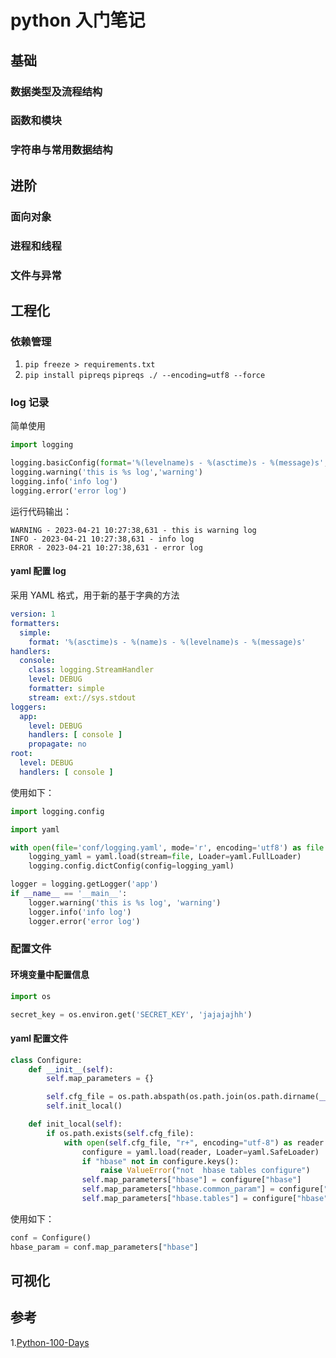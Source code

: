 # python 入门笔记

## 基础

### 数据类型及流程结构

### 函数和模块

### 字符串与常用数据结构

## 进阶

### 面向对象

### 进程和线程

### 文件与异常

## 工程化

### 依赖管理

1. `pip freeze > requirements.txt`
2. `pip install pipreqs`
   `pipreqs ./ --encoding=utf8 --force`

### log 记录

简单使用

```python
import logging

logging.basicConfig(format='%(levelname)s - %(asctime)s - %(message)s',level=logging.DEBUG)
logging.warning('this is %s log','warning')
logging.info('info log')
logging.error('error log')
```

运行代码输出：

```
WARNING - 2023-04-21 10:27:38,631 - this is warning log
INFO - 2023-04-21 10:27:38,631 - info log
ERROR - 2023-04-21 10:27:38,631 - error log

```

#### yaml 配置 log

采用 YAML 格式，用于新的基于字典的方法

```yaml
version: 1
formatters:
  simple:
    format: '%(asctime)s - %(name)s - %(levelname)s - %(message)s'
handlers:
  console:
    class: logging.StreamHandler
    level: DEBUG
    formatter: simple
    stream: ext://sys.stdout
loggers:
  app:
    level: DEBUG
    handlers: [ console ]
    propagate: no
root:
  level: DEBUG
  handlers: [ console ]
```

使用如下：

```python
import logging.config

import yaml

with open(file='conf/logging.yaml', mode='r', encoding='utf8') as file:
    logging_yaml = yaml.load(stream=file, Loader=yaml.FullLoader)
    logging.config.dictConfig(config=logging_yaml)

logger = logging.getLogger('app')
if __name__ == '__main__':
    logger.warning('this is %s log', 'warning')
    logger.info('info log')
    logger.error('error log')
```

### 配置文件

#### 环境变量中配置信息

```python
import os

secret_key = os.environ.get('SECRET_KEY', 'jajajajhh')
```

#### yaml 配置文件

```python
class Configure:
    def __init__(self):
        self.map_parameters = {}

        self.cfg_file = os.path.abspath(os.path.join(os.path.dirname(__file__), ".conf/conf.yaml"))
        self.init_local()

    def init_local(self):
        if os.path.exists(self.cfg_file):
            with open(self.cfg_file, "r+", encoding="utf-8") as reader:
                configure = yaml.load(reader, Loader=yaml.SafeLoader)
                if "hbase" not in configure.keys():
                    raise ValueError("not  hbase tables configure")
                self.map_parameters["hbase"] = configure["hbase"]
                self.map_parameters["hbase.common_param"] = configure["hbase"]["common_param"]
                self.map_parameters["hbase.tables"] = configure["hbase"]["tables"]
```

使用如下：

```python
conf = Configure()
hbase_param = conf.map_parameters["hbase"]
```

## 可视化

## 参考

1.[Python-100-Days](https://github.com/jackfrued/Python-100-Days)
